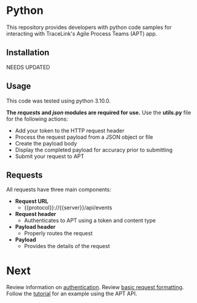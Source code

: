 # Python

This repository provides developers with python code samples for interacting with TraceLink's Agile Process Teams (APT) app.

## Installation

NEEDS UPDATED

## Usage

This code was tested using python 3.10.0.

**The *requests* and *json* modules are required for use.**
Use the **utils.py** file for the following actions:  

- Add your token to the HTTP request header  
- Process the request payload from a JSON object or file  
- Create the payload body  
- Display the completed payload for accuracy prior to submitting  
- Submit your request to APT  


## Requests

All requests have three main components: 

- **Request URL**
	- {{protocol}}://{{server}}/api/events  
- **Request header**
	- Authenticates to APT using a token and content type
- **Payload header**
	- Properly routes the request
- **Payload**
	- Provides the details of the request

# Next  

Review information on [authentication](../authentication.md). 
Review [basic request formatting](FormatRequests.MD).
Follow the [tutorial](Tutorial.MD) for an example using the APT API.